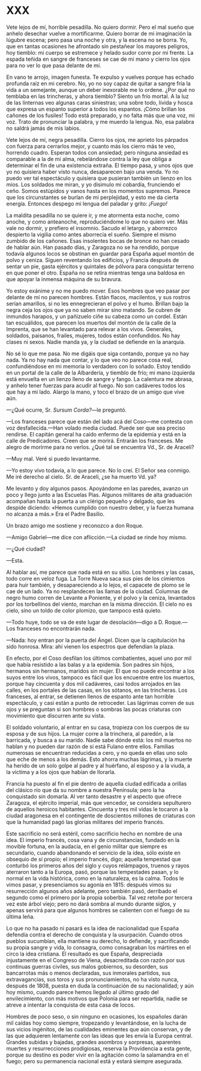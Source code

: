 # XXX

Vete lejos de mí, horrible pesadilla. No quiero dormir. Pero el mal sueño que
anhelo desechar vuelve a mortificarme. Quiero borrar de mi imaginación la
lúgubre escena; pero pasa una noche y otra, y la escena no se borra. Yo, que en
tantas ocasiones he afrontado sin pestañear los mayores peligros, hoy tiemblo:
mi cuerpo se estremece y helado sudor corre por mi frente. La espada teñida en
sangre de franceses se cae de mi mano y cierro los ojos para no ver lo que pasa
delante de mí.

En vano te arrojo, imagen funesta. Te expulso y vuelves porque has echado
profunda raíz en mi cerebro. No, yo no soy capaz de quitar a sangre fría la
vida a un semejante, aunque un deber inexorable me lo ordene. ¿Por qué no
temblaba en las trincheras, y ahora tiemblo? Siento un frío mortal. A la luz de
las linternas veo algunas caras siniestras; una sobre todo, lívida y hosca que
expresa un espanto superior a todos los espantos. ¡Cómo brillan los cañones de
los fusiles! Todo está preparado, y no falta más que una voz, mi voz. Trato de
pronunciar la palabra, y me muerdo la lengua. No, esa palabra no saldrá jamás
de mis labios.

Vete lejos de mí, negra pesadilla. Cierro los ojos, me aprieto los párpados con
fuerza para cerrarlos mejor, y cuanto más los cierro más te veo, horrendo
cuadro. Esperan todos con ansiedad; pero ninguna ansiedad es comparable a la de
mi alma, rebelándose contra la ley que obliga a determinar el fin de una
existencia extraña. El tiempo pasa, y unos ojos que yo no quisiera haber visto
nunca, desaparecen bajo una venda. Yo no puedo ver tal espectáculo y quisiera
que pusieran también un lienzo en los míos. Los soldados me miran, y yo
disimulo mi cobardía, frunciendo el ceño. Somos estúpidos y vanos hasta en los
momentos supremos. Parece que los circunstantes se burlan de mi perplejidad,
y esto me da cierta energía. Entonces despego mi lengua del paladar y grito:
*¡Fuego!*

La maldita pesadilla no se quiere ir, y me atormenta esta noche, como anoche,
y como anteanoche, reproduciéndome lo que no quiero ver. Más vale no dormir,
y prefiero el insomnio. Sacudo el letargo, y aborrezco despierto la vigilia
como antes aborrecía el sueño. Siempre el mismo zumbido de los cañones. Esas
insolentes bocas de bronce no han cesado de hablar aún. Han pasado días,
y Zaragoza no se ha rendido, porque todavía algunos locos se obstinan en
guardar para España aquel montón de polvo y ceniza. Siguen reventando los
edificios, y Francia después de sentar un pie, gasta ejércitos y quintales de
pólvora para conquistar terreno en que poner el otro. España no se retira
mientras tenga una baldosa en que apoyar la inmensa máquina de su bravura.

Yo estoy exánime y no me puedo mover. Esos hombres que veo pasar por delante de
mí no parecen hombres. Están flacos, macilentos, y sus rostros serían
amarillos, si no les ennegrecieran el polvo y el humo. Brillan bajo la negra
ceja los ojos que ya no saben mirar sino matando. Se cubren de inmundos
harapos, y un pañizuelo ciñe su cabeza como un cordel. Están tan escuálidos,
que parecen los muertos del montón de la calle de la Imprenta, que se han
levantado para relevar a los vivos. Generales, soldados, paisanos, frailes,
mujeres, todos están confundidos. No hay clases ni sexos. Nadie manda ya, y la
ciudad se defiende en la anarquía.

No sé lo que me pasa. No me digáis que siga contando, porque ya no hay nada. Ya
no hay nada que contar, y lo que veo no parece cosa real, confundiéndose en mi
memoria lo verdadero con lo soñado. Estoy tendido en un portal de la calle de
la Albardería, y tiemblo de frío; mi mano izquierda está envuelta en un lienzo
lleno de sangre y fango. La calentura me abrasa, y anhelo tener fuerzas para
acudir al fuego. No son cadáveres todos los que hay a mi lado. Alargo la mano,
y toco el brazo de un amigo que vive aún.

—¿Qué ocurre, Sr. *Sursum Corda?*—le preguntó.

—Los franceses parece que están del lado acá del Coso—me contesta con voz
desfallecida.—Han volado media ciudad. Puede ser que sea preciso rendirse. El
capitán general ha caído enfermo de la epidemia y está en la calle de
Predicadores. Creen que se morirá. Entrarán los franceses. Me alegro de morirme
para no verlos. ¿Qué tal se encuentra Vd., Sr. de Araceli?

—Muy mal. Veré si puedo levantarme.

—Yo estoy vivo todavía, a lo que parece. No lo creí. El Señor sea conmigo. Me
iré derecho al cielo. Sr. de Araceli, ¿se ha muerto Vd. ya?

Me levanto y doy algunos pasos. Apoyándome en las paredes, avanzo un poco
y llego junto a las Escuelas Pías. Algunos militares de alta graduación
acompañan hasta la puerta a un clérigo pequeño y delgado, que les despide
diciendo: «Hemos cumplido con nuestro deber, y la fuerza humana no alcanza
a más.» Era el Padre Basilio.

Un brazo amigo me sostiene y reconozco a don Roque.

—Amigo Gabriel—me dice con aflicción.—La ciudad se rinde hoy mismo.

—¿Qué ciudad?

—Esta.

Al hablar así, me parece que nada está en su sitio. Los hombres y las casas,
todo corre en veloz fuga. La Torre Nueva saca sus pies de los cimientos para
huir también, y desapareciendo a lo lejos, el capacete de plomo se le cae de un
lado. Ya no resplandecen las llamas de la ciudad. Columnas de negro humo corren
de Levante a Poniente, y el polvo y la ceniza, levantados por los torbellinos
del viento, marchan en la misma dirección. El cielo no es cielo, sino un toldo
de color plomizo, que tampoco está quieto.

—Todo huye, todo se va de este lugar de desolación—digo a D. Roque.—Los
franceses no encontrarán nada.

—Nada: hoy entran por la puerta del Ángel. Dicen que la capitulación ha sido
honrosa. Mira: ahí vienen los espectros que defendían la plaza.

En efecto, por el Coso desfilan los últimos combatientes, aquel uno por mil que
había resistido a las balas y a la epidemia. Son padres sin hijos, hermanos sin
hermanos, maridos sin mujer. El que no puede encontrar a los suyos entre los
vivos, tampoco es fácil que los encuentre entre los muertos, porque hay
cincuenta y dos mil cadáveres, casi todos arrojados en las calles, en los
portales de las casas, en los sótanos, en las trincheras. Los franceses, al
entrar, se detienen llenos de espanto ante tan horrible espectáculo, y casi
están a punto de retroceder. Las lágrimas corren de sus ojos y se preguntan si
son hombres o sombras las pocas criaturas con movimiento que discurren ante su
vista.

El soldado voluntario, al entrar en su casa, tropieza con los cuerpos de su
esposa y de sus hijos. La mujer corre a la trinchera, al paredón, a la
barricada, y busca a su marido. Nadie sabe dónde está: los mil muertos no
hablan y no pueden dar razón de si está Fulano entre ellos. Familias numerosas
se encuentran reducidas a cero, y no queda en ellas uno solo que eche de menos
a los demás. Esto ahorra muchas lágrimas, y la muerte ha herido de un solo
golpe al padre y al huérfano, al esposo y a la viuda, a la víctima y a los ojos
que habían de llorarla.

Francia ha puesto al fin el pie dentro de aquella ciudad edificada a orillas
del clásico río que da su nombre a nuestra Península; pero la ha conquistado
sin domarla. Al ver tanto desastre y el aspecto que ofrece Zaragoza, el
ejército imperial, más que vencedor, se considera sepulturero de aquellos
heroicos habitantes. Cincuenta y tres mil vidas le tocaron a la ciudad
aragonesa en el contingente de doscientos millones de criaturas con que la
humanidad pagó las glorias militares del imperio francés.

Este sacrificio no será estéril, como sacrificio hecho en nombre de una idea.
El imperio francés, cosa vana y de circunstancias, fundado en la movible
fortuna, en la audacia, en el genio militar que siempre es secundario, cuando
abandonando el servicio de la idea, sólo existe en obsequio de sí propio; el
imperio francés, digo; aquella tempestad que conturbó los primeros años del
siglo y cuyos relámpagos, truenos y rayos aterraron tanto a la Europa, pasó,
porque las tempestades pasan, y lo normal en la vida histórica, como en la
naturaleza, es la calma. Todos le vimos pasar, y presenciamos su agonía en
1815: después vimos su resurrección algunos años adelante, pero también pasó,
derribado el segundo como el primero por la propia soberbia. Tal vez retoñe por
tercera vez este árbol viejo; pero no dará sombra al mundo durante siglos,
y apenas servirá para que algunos hombres se calienten con el fuego de su
última leña.

Lo que no ha pasado ni pasará es la idea de nacionalidad que España defendía
contra el derecho de conquista y la usurpación. Cuando otros pueblos sucumbían,
ella mantiene su derecho, lo defiende, y sacrificando su propia sangre y vida,
lo consagra, como consagraban los mártires en el circo la idea cristiana. El
resultado es que España, despreciada injustamente en el Congreso de Viena,
desacreditada con razón por sus continuas guerras civiles, sus malos gobiernos,
su desorden, sus bancarrotas más o menos declaradas, sus inmorales partidos,
sus extravagancias, sus toros y sus pronunciamientos, no ha visto nunca,
después de 1808, puesta en duda la continuación de su nacionalidad; y aún hoy
mismo, cuando parece hemos llegado al último grado del envilecimiento, con más
motivos que Polonia para ser repartida, nadie se atreve a intentar la conquista
de esta casa de locos.

Hombres de poco seso, o sin ninguno en ocasiones, los españoles darán mil
caídas hoy como siempre, tropezando y levantándose, en la lucha de sus vicios
ingénitos, de las cualidades eminentes que aún conservan, y de las que
adquieren lentamente con las ideas que les envía la Europa central. Grandes
subidas y bajadas, grandes asombros y sorpresas, aparentes muertes
y resurrecciones prodigiosas, reserva la Providencia a esta gente, porque su
destino es poder vivir en la agitación como la salamandra en el fuego; pero su
permanencia nacional está y estará siempre asegurada.
